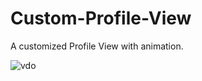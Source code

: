 # Custom-Profile-View

A customized Profile View with animation. 

![vdo](https://user-images.githubusercontent.com/29355230/79496951-ba4f9600-8048-11ea-8d12-322181f5ba57.gif)

<img scr="vdo.gif" height=100/>

